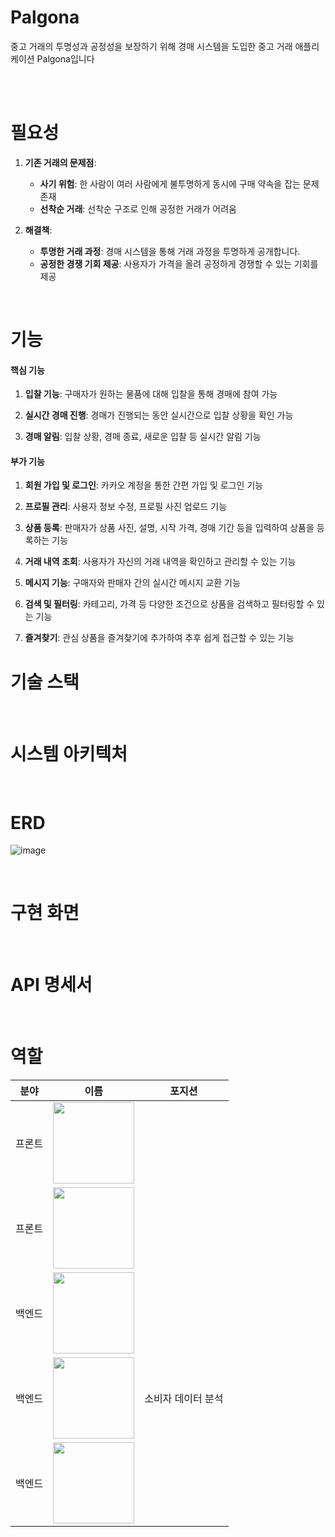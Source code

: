 # Palgona
중고 거래의 투명성과 공정성을 보장하기 위해 경매 시스템을 도입한 중고 거래 애플리케이션 Palgona입니다

<br><br>


# 필요성
1. **기존 거래의 문제점**:
   - **사기 위험**: 한 사람이 여러 사람에게 불투명하게 동시에 구매 약속을 잡는 문제 존재
   - **선착순 거래**: 선착순 구조로 인해 공정한 거래가 어려움

2. **해결책**:
   - **투명한 거래 과정**: 경매 시스템을 통해 거래 과정을 투명하게 공개합니다.
   - **공정한 경쟁 기회 제공**: 사용자가 가격을 올려 공정하게 경쟁할 수 있는 기회를 제공
     
<br>

# 기능
#### 핵심 기능

1. **입찰 기능**: 구매자가 원하는 물품에 대해 입찰을 통해 경매에 참여 가능

2. **실시간 경매 진행**: 경매가 진행되는 동안 실시간으로 입찰 상황을 확인 가능

3. **경매 알림**: 입찰 상황, 경매 종료, 새로운 입찰 등 실시간 알림 기능


#### 부가 기능

1. **회원 가입 및 로그인**: 카카오 계정을 통한 간편 가입 및 로그인 기능

2. **프로필 관리**: 사용자 정보 수정, 프로필 사진 업로드 기능

3. **상품 등록**: 판매자가 상품 사진, 설명, 시작 가격, 경매 기간 등을 입력하여 상품을 등록하는 기능

4. **거래 내역 조회**: 사용자가 자신의 거래 내역을 확인하고 관리할 수 있는 기능

5. **메시지 기능**: 구매자와 판매자 간의 실시간 메시지 교환 기능

6. **검색 및 필터링**: 카테고리, 가격 등 다양한 조건으로 상품을 검색하고 필터링할 수 있는 기능

7. **즐겨찾기**: 관심 상품을 즐겨찾기에 추가하여 추후 쉽게 접근할 수 있는 기능

# 기술 스택

<br>


# 시스템 아키텍처

<br>

# ERD 
![image](https://github.com/Palgona/Backend/assets/110288718/3de56c34-e4f3-4f8e-b417-2e07e0efbdb6)

<br>

# 구현 화면

<br>

# API 명세서 

<br>

# 역할
| 분야 | 이름 | 포지션 |
| --- | --- | --- |
| 프론트 | [<img src="https://avatars.githubusercontent.com/seayen" width="130px;" style="max-width: 100%;">](https://github.com/seayen)  |   |
| 프론트 | [<img src="https://avatars.githubusercontent.com/juhui0534" width="130px;" style="max-width: 100%;">](https://github.com/juhui0534)  |   |
| 백엔드 | [<img src="https://avatars.githubusercontent.com/JangWooJin1" width="130px;" style="max-width: 100%;">](https://github.com/JangWooJin1) |   |
| 백엔드 | [<img src="https://avatars.githubusercontent.com/janghoosa" width="130px;" style="max-width: 100%;">](https://github.com/janghoosa) | 소비자 데이터 분석 |
| 백엔드 | [<img src="https://avatars.githubusercontent.com/jinsu868" width="130px;" style="max-width: 100%;">](https://github.com/jinsu868)  |   |
